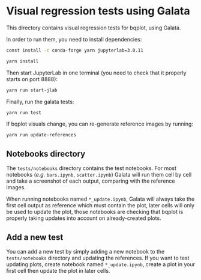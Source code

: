 # Visual regression tests using Galata

This directory contains visual regression tests for bqplot, using Galata.

In order to run them, you need to install dependencies:

```bash
const install -c conda-forge yarn jupyterlab=3.0.11

yarn install
```

Then start JupyterLab in one terminal (you need to check that it properly starts on port 8888):
```bash
yarn run start-jlab
```

Finally, run the galata tests:
```bash
yarn run test
```

If bqplot visuals change, you can re-generate reference images by running:
```bash
yarn run update-references
```

## Notebooks directory

The `tests/notebooks` directory contains the test notebooks. For most notebooks (*e.g.* `bars.ipynb`, `scatter.ipynb`) Galata will run them cell by cell and take a screenshot of each output, comparing with the reference images.

When running notebooks named `*_update.ipynb`, Galata will always take the first cell output as reference which must contain the plot, later cells will only be used to update the plot, those notebooks are checking that bqplot is properly taking updates into account on already-created plots.

## Add a new test

You can add a new test by simply adding a new notebook to the `tests/notebooks` directory and updating the references. If you want to test updating plots, create notebook named `*_update.ipynb`, create a plot in your first cell then update the plot in later cells.
